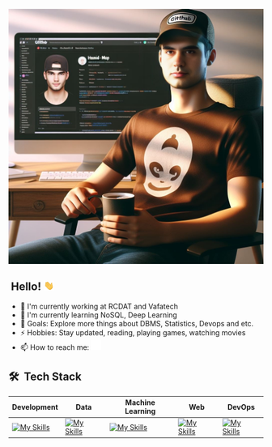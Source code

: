 [![Header](readme_header.png "Header")](https://github.com/hamid-mp)

## &nbsp;Hello! <img src="./wave.gif" width="22" style="width: 20px;" />

- 🔭 I'm currently working at RCDAT and Vafatech
- 🌱 I'm currently learning NoSQL, Deep Learning
- 🥅 Goals: Explore more things about DBMS, Statistics, Devops and etc.
- ⚡ Hobbies: Stay updated, reading, playing games, watching movies
- 📫 How to reach me: <a href="https://www.linkedin.com/in/mohamadali-mahmoodpour/"><img alt="Erick Escriba | LinkedIn" width="20px" src="./linkedin.svg"/></a>

<!-- **Support my work on:**

[<img src="https://img.shields.io/badge/PayPal-%2300457C.svg?&style=for-the-badge&logo=paypal&logoColor=%23FFFFFF"/>](https://www.paypal.com/paypalme/erickescriba?country.x=PE&locale.x=en_US) -->

## 🛠 &nbsp;Tech Stack

| Development| Data| Machine Learning| Web| DevOps 
|----- | ----- | ------ | ------ | ------ |
|[![My Skills](https://skillicons.dev/icons?i=py,opencv,matlab,r&theme=light)](https://skillicons.dev)|[![My Skills](https://skillicons.dev/icons?i=mysql,sqlite,postgres&theme=light)](https://skillicons.dev)|[![My Skills](https://skillicons.dev/icons?i=pytorch,sklearn&theme=light)](https://skillicons.dev)|[![My Skills](https://skillicons.dev/icons?i=flask,fastapi,selenium,postman&theme=light)](https://skillicons.dev)|[![My Skills](https://skillicons.dev/icons?i=docker,git,github,linux&theme=light)](https://skillicons.dev)| 


<!-- ## &#x1f4c8; Github Stats -->

<!-- <p> <a href="https://github.com/ryo-ma/github-profile-trophy"><img src="https://github-profile-trophy.vercel.app/?username=hamid-mp2&rank=SECRET,SS,S,AAA,AA,A&theme=discord&margin-w=10&margin-h=0&border-color=black&no-frame=true" alt="hamid-mp" /></a> </p> -->

<!-- <a href="https://github.com/hamid-mp/hamid-mp" target="_blank" >
  <img height="160em" src="https://github-readme-stats.vercel.app/api?username=hamid-mp&show_icons=true&line_height=27&count_private=true&theme=discord_old_blurple&bg_color=20232a&hide_border=true&hide_title=true" alt="My Github Stats"  /> 
</a>
<a href="https://github.com/hamid-mp/hamid-mp" target="_blank">
  <img height="160em" src="https://github-readme-stats.vercel.app/api/top-langs/?username=hamid-mp&count_private=false&hide=css,html&theme=discord_old_blurple&bg_color=20232a&hide_border=true&layout=compact&langs_count=6" />
</a>
-->
<!-- Featured Projects -->

<!-- <a href="https://github.com/hamid-mp/portfolio-ts" target="_blank">
  <img align="center" src="https://github-readme-stats.vercel.app/api/pin/?username=hamid-mp&repo=portfolio-ts&theme=discord_old_blurple&bg_color=20232a&hide_border=true" />
</a>
<a href="https://github.com/hamid-mp/react-ts-intl" target="_blank">
  <img align="center" src="https://github-readme-stats.vercel.app/api/pin/?username=hamid-mp&repo=react-ts-intl&theme=discord_old_blurple&bg_color=20232a&hide_border=true" />
</a> -->
